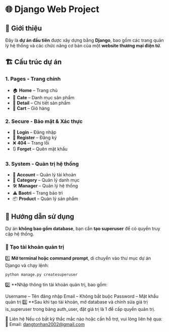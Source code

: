 # 🌐 Django Web Project  

## 📖 Giới thiệu  
Đây là **dự án đầu tiên** được xây dựng bằng **Django**, bao gồm các trang quản lý hệ thống và các chức năng cơ bản của một **website thương mại điện tử**.  

## 🏗️ Cấu trúc dự án  
### **1. Pages - Trang chính**  
- 🏠 **Home** – Trang chủ  
- 📂 **Cate** – Danh mục sản phẩm  
- 📄 **Detail** – Chi tiết sản phẩm  
- 🛒 **Cart** – Giỏ hàng  

### **2. Secure - Bảo mật & Xác thực**  
- 🔑 **Login** – Đăng nhập  
- 📝 **Register** – Đăng ký  
- ❌ **404** – Trang lỗi  
- 🔃 **Forget** – Quên mật khẩu  

### **3. System - Quản trị hệ thống**  
- 👤 **Account** – Quản lý tài khoản  
- 📂 **Category** – Quản lý danh mục  
- 🛠️ **Manager** – Quản lý hệ thống  
- ⚠️ **Baotri** – Trang bảo trì  
- 📦 **Product** – Quản lý sản phẩm  

## 🚀 Hướng dẫn sử dụng  
Dự án **không bao gồm database**, bạn cần **tạo superuser** để có quyền truy cập hệ thống.  

### 🔧 Tạo tài khoản quản trị  
1️⃣ **Mở terminal hoặc command prompt**, di chuyển vào thư mục dự án Django và chạy lệnh:  
   ```bash
   python manage.py createsuperuser
```
2️⃣ **Nhập thông tin tài khoản quản trị, bao gồm:

Username – Tên đăng nhập
Email – Không bắt buộc
Password – Mật khẩu quản trị
3️⃣ **Sau khi tạo tài khoản, mở database và chỉnh sửa giá trị is_superuser trong bảng auth_user, đặt giá trị là 1 để cấp quyền quản trị.

📩 Liên hệ
Nếu có bất kỳ thắc mắc nào hoặc cần hỗ trợ, vui lòng liên hệ qua:
📧 Email: dangtonhan2002@gmail.com
